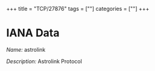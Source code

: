 +++
title = "TCP/27876"
tags = [""]
categories = [""]
+++

# IANA Data

_Name:_ astrolink

_Description:_ Astrolink Protocol

